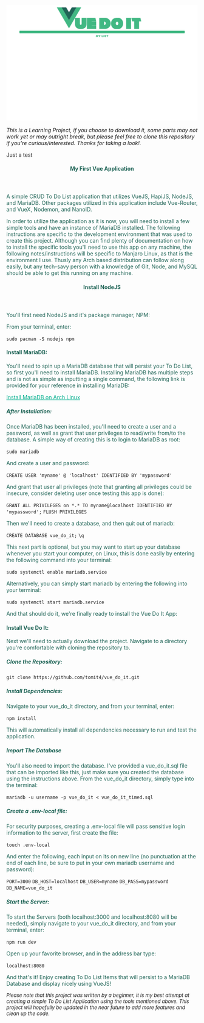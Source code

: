 ![screen-gif](./public/vue_do_it.gif)

_This is a Learning Project, if you choose to download it, some parts may not work yet or may outright break, but please feel free to clone this repository if you're curious/interested. Thanks for taking a look!._

<p>Just a test</p>
<header>
<h4 style=color:#206557ff>My First Vue Application</h4>
</header>
<body>

<p style=color:#206557ff>A simple CRUD To Do List application that utilizes VueJS, HapiJS, NodeJS, and MariaDB.  Other packages utilized in this application include Vue-Router, and VueX, Nodemon, and NanoID.</p>

<p style=color:#206557ff>In order to utilize the application as it is now, you will need to install a few simple tools and have an instance of MariaDB installed.  The following instructions are specific to the development environment that was used to create this project.  Although you can find plenty of documentation on how to install the specific tools you'll need to use this app on any machine, the following notes/instructions will be specific to Manjaro Linux, as that is the environment I use.  Thusly any Arch based distribution can follow along easily, but any tech-savy person with a knowledge of Git, Node, and MySQL should be able to get this running on any machine.</p>

<header>
<h4 style=color:#206557ff>Install NodeJS</h4>
</header>

<p style=color:#206557ff>You'll first need NodeJS and it's package manager, NPM:</p>

<p style=color:#206557ff>From your terminal, enter:</p>

`sudo pacman -S nodejs npm`

<h4 style=color:#206557ff>Install MariaDB:</h4>

<p style=color:#206557ff>You'll need to spin up a MariaDB database that will persist your To Do List, so first you'll need to install MariaDB.
Installing MariaDB has multiple steps and is not as simple as inputting a single command, the following link is provided for your reference in installing MariaDB:</p>

<a style=color:#00ae8cff href="https://wiki.archlinux.org/title/MariaDB">Install MariaDB on Arch Linux</a>

<h5 style=color:#206557ff>After Installation:</h5>

<p style=color:#206557ff>Once MariaDB has been installed, you'll need to create a user and a password, as well as grant that user privileges to read/write from/to the database.  A simple way of creating this is to login to MariaDB as root:</p>

`sudo mariadb`

<p style=color:#206557ff>And create a user and password:</p>

`CREATE USER 'myname' @ 'localhost' IDENTIFIED BY 'mypassword'`

<p style=color:#206557ff>And grant that user all privileges (note that granting all privileges could be insecure, consider deleting user once testing this app is done):</p>

`GRANT ALL PRIVILEGES on *.* TO myname@localhost IDENTIFIED BY 'mypassword';`
`FLUSH PRIVILEGES`

<p style=color:#206557ff>Then we'll need to create a database, and then quit out of mariadb:</p>

`CREATE DATABASE vue_do_it;`
`\q`

<p style=color:#206557ff>This next part is optional, but you may want to start up your database whenever you start your computer, on Linux, this is done easily by entering the following command into your terminal:</p>

`sudo systemctl enable mariadb.service`

<p style=color:#206557ff>Alternatively, you can simply start mariadb by entering the following into your terminal:</p>

`sudo systemctl start mariadb.service`

<p style=color:#206557ff>And that should do it, we're finally ready to install the Vue Do It App:</p>

<h4 style=color:#206557ff>Install Vue Do It:</h4>

<p style=color:#206557ff>Next we'll need to actually download the project. Navigate to a directory you're comfortable with cloning the repository to.</p>

<h5 style=color:#206557ff>Clone the Repository:</h5>

`git clone https://github.com/tomit4/vue_do_it.git`

<h5 style=color:#206557ff>Install Dependencies:</h5>

<p style=color:#206557ff>Navigate to your vue_do_it directory, and from your terminal, enter:</p>

`npm install`

<p style=color:#206557ff>This will automatically install all dependencies necessary to run and test the application.</p>

<h5 style=color:#206557ff>Import The Database</h5>

<p style=color:#206557ff>You'll also need to import the database.  I've provided a vue_do_it.sql file that can be imported like this, just make sure you created the database using the instructions above.  From the vue_do_it directory, simply type into the terminal:</p>

`mariadb -u username -p vue_do_it < vue_do_it_timed.sql`

<h5 style=color:#206557ff>Create a .env-local file:</h5>

<p style=color:#206557ff>For security purposes, creating a .env-local file will pass sensitive login information to the server, first create the file:</p>

`touch .env-local`

<p style=color:#206557ff>And enter the following, each input on its on new line (no punctuation at the end of each line, be sure to put in your own mariadb username and password):</p>

`PORT=3000`
`DB_HOST=localhost`
`DB_USER=myname`
`DB_PASS=mypassword`
`DB_NAME=vue_do_it`

<h5 style=color:#206557ff>Start the Server:</h5>

<p style=color:#206557ff>To start the Servers (both localhost:3000 and localhost:8080 will be needed), simply navigate to your vue_do_it directory, and from your terminal, enter:</p>

`npm run dev`

<p style=color:#206557ff>Open up your favorite browser, and in the address bar type:</p>

`localhost:8080`

<p style=color:#206557ff>And that's it!  Enjoy creating To Do List Items that will persist to a MariaDB Database and display nicely using VueJS!</p>

<font size="2">

_Please note that this project was written by a beginner, it is my best attempt at creating a simple To Do List Application using the tools mentioned above. This project will hopefully be updated in the near future to add more features and clean up the code._
